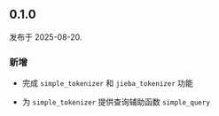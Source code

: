 ## 0.1.0

发布于 2025-08-20.

### 新增

* 完成 `simple_tokenizer` 和 `jieba_tokenizer` 功能

* 为 `simple_tokenizer` 提供查询辅助函数 `simple_query`